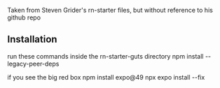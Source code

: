 Taken from Steven Grider's rn-starter files, but without reference to his github repo

## Installation
run these commands inside the rn-starter-guts directory
npm install --legacy-peer-deps

if you see the big red box
  npm install expo@49
  npx expo install --fix